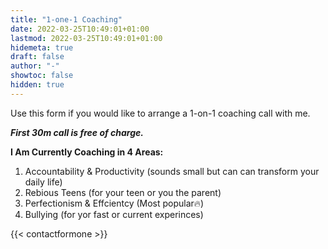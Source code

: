 ```yaml
---
title: "1-one-1 Coaching"
date: 2022-03-25T10:49:01+01:00
lastmod: 2022-03-25T10:49:01+01:00
hidemeta: true 
draft: false
author: "-"
showtoc: false
hidden: true
---
```

Use this form if you would like to arrange a 1-on-1 coaching call with me. 


***First 30m call is free of charge.***

**I Am Currently Coaching in 4 Areas:**
1) Accountability & Productivity (sounds small but can can transform your daily life)
3) Rebious Teens (for your teen or you the parent)
4) Perfectionism & Effcientcy (Most popular🔥)
5) Bullying (for yor fast or current experinces)

{{< contactformone >}}
